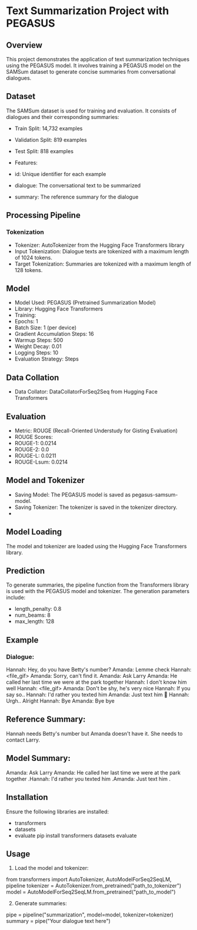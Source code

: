 # Text Summarization Project with PEGASUS

## Overview

This project demonstrates the application of text summarization techniques using the PEGASUS model. It involves training a PEGASUS model on the SAMSum dataset to generate concise summaries from conversational dialogues.

## Dataset

The SAMSum dataset is used for training and evaluation. It consists of dialogues and their corresponding summaries:

- Train Split: 14,732 examples
- Validation Split: 819 examples
- Test Split: 818 examples
- Features:

- id: Unique identifier for each example
- dialogue: The conversational text to be summarized
- summary: The reference summary for the dialogue

## Processing Pipeline

### Tokenization

- Tokenizer: AutoTokenizer from the Hugging Face Transformers library
- Input Tokenization: Dialogue texts are tokenized with a maximum length of 1024 tokens.
- Target Tokenization: Summaries are tokenized with a maximum length of 128 tokens.

## Model

- Model Used: PEGASUS (Pretrained Summarization Model)
- Library: Hugging Face Transformers
- Training:
- Epochs: 1
- Batch Size: 1 (per device)
- Gradient Accumulation Steps: 16
- Warmup Steps: 500
- Weight Decay: 0.01
- Logging Steps: 10
- Evaluation Strategy: Steps

## Data Collation

- Data Collator: DataCollatorForSeq2Seq from Hugging Face Transformers

## Evaluation

- Metric: ROUGE (Recall-Oriented Understudy for Gisting Evaluation)
- ROUGE Scores:
- ROUGE-1: 0.0214
- ROUGE-2: 0.0
- ROUGE-L: 0.0211
- ROUGE-Lsum: 0.0214

## Model and Tokenizer

- Saving Model: The PEGASUS model is saved as pegasus-samsum-model.
- Saving Tokenizer: The tokenizer is saved in the tokenizer directory.
-

## Model Loading

The model and tokenizer are loaded using the Hugging Face Transformers library.

## Prediction

To generate summaries, the pipeline function from the Transformers library is used with the PEGASUS model and tokenizer. The generation parameters include:

- length_penalty: 0.8
- num_beams: 8
- max_length: 128

## Example

### Dialogue:

Hannah: Hey, do you have Betty's number?
Amanda: Lemme check
Hannah: <file_gif>
Amanda: Sorry, can't find it.
Amanda: Ask Larry
Amanda: He called her last time we were at the park together
Hannah: I don't know him well
Hannah: <file_gif>
Amanda: Don't be shy, he's very nice
Hannah: If you say so..
Hannah: I'd rather you texted him
Amanda: Just text him 🙂
Hannah: Urgh.. Alright
Hannah: Bye
Amanda: Bye bye

## Reference Summary:

Hannah needs Betty's number but Amanda doesn't have it. She needs to contact Larry.

## Model Summary:

Amanda: Ask Larry Amanda: He called her last time we were at the park together .<n>Hannah: I'd rather you texted him .<n>Amanda: Just text him .

## Installation

Ensure the following libraries are installed:

- transformers
- datasets
- evaluate
  pip install transformers datasets evaluate

## Usage

1. Load the model and tokenizer:

from transformers import AutoTokenizer, AutoModelForSeq2SeqLM, pipeline
tokenizer = AutoTokenizer.from_pretrained("path_to_tokenizer")
model = AutoModelForSeq2SeqLM.from_pretrained("path_to_model")

2. Generate summaries:

pipe = pipeline("summarization", model=model, tokenizer=tokenizer)
summary = pipe("Your dialogue text here")
